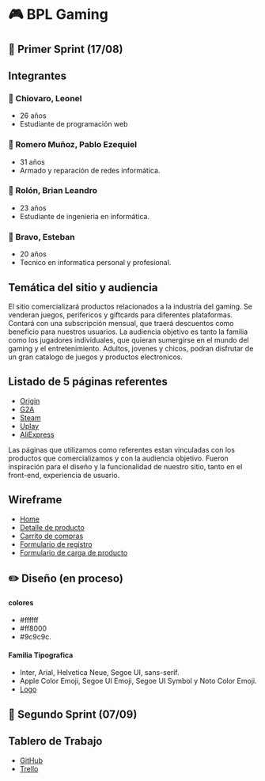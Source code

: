 # :video_game: BPL Gaming

## :pushpin: Primer Sprint (17/08)


## Integrantes

### :man: Chiovaro, Leonel
- 26 años
- Estudiante de programación web


### :man: Romero Muñoz, Pablo Ezequiel
- 31 años
- Armado y reparación de redes informática.


### :man: Rolón, Brian Leandro
- 23 años
- Estudiante de ingenieria en informática.

### :man: Bravo, Esteban
- 20 años
- Tecnico en informatica personal y profesional.



##  Temática del sitio y audiencia

El sitio comercializará productos relacionados a la industria del gaming. Se venderan juegos, perifericos y giftcards para diferentes plataformas. Contará con una subscripción mensual, que traerá descuentos como beneficio para nuestros usuarios.
La audiencia objetivo es tanto la familia como los jugadores individuales, que quieran sumergirse en el mundo del gaming y el entretenimiento. Adultos, jovenes y chicos, podran disfrutar de un gran catalogo de juegos y productos electronicos. 

## Listado de 5 páginas referentes 

- [Origin](https://www.origin.com)
- [G2A](https://www.g2a.com)
- [Steam](https://www.steam.com)
- [Uplay](https://www.uplay.com)
- [AliExpress](https://es.aliexpress.com)


Las páginas que utilizamos como referentes estan vinculadas con los productos que comercializamos y con la audiencia objetivo. Fueron inspiración para el diseño y la funcionalidad de nuestro sitio, tanto en el front-end, experiencia de usuario.


##  Wireframe

- [Home](https://github.com/piwiblack/Grupo_7_BPL-Gaming/blob/master/Wireframe/home.png)
- [Detalle de producto](https://github.com/piwiblack/Grupo_7_BPL-Gaming/blob/master/Wireframe/Destalles-del-Producto.png)
- [Carrito de compras](https://github.com/piwiblack/Grupo_7_BPL-Gaming/blob/master/Wireframe/Carrito-De-Compra.png)
- [Formulario de registro](https://github.com/piwiblack/Grupo_7_BPL-Gaming/blob/master/Wireframe/Register.png)
- [Formulario de carga de producto](https://github.com/piwiblack/Grupo_7_BPL-Gaming/blob/master/Wireframe/Ingreso-de-Productos.png)


## :pencil2: Diseño (en proceso)
#### colores 
- #ffffff 
- #ff8000 
- #9c9c9c.
#### Familia Tipografica 
- Inter, Arial, Helvetica Neue, Segoe UI, sans-serif.
- Apple Color Emoji, Segoe UI Emoji, Segoe UI Symbol y Noto Color Emoji.
- [Logo](https://github.com/piwiblack/Grupo_7_BPL-Gaming/blob/master/Site/public/images/logo.jpeg)


## :pushpin: Segundo Sprint (07/09)

## Tablero de Trabajo
- [GitHub](https://github.com/piwiblack/Grupo_7_BPL-Gaming/projects/1)
- [Trello](https://trello.com/b/umPg0yRB/proyecto-integrador-g7)
